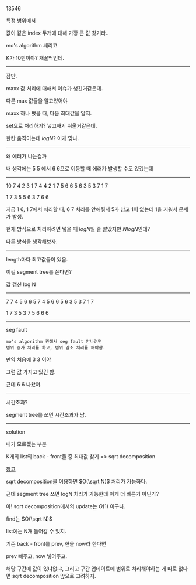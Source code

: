 13546

특정 범위에서

값이 같은 index 두개에 대해 가장 큰 값 찾기라..

mo's algorithm 쌔리고

K가 10만이야? 개꿀딱인데.

---

잠만.

maxx 값 처리에 대해서 이슈가 생긴거같은데.

다른 max 값들을 알고있어야

maxx 하나 뺐을 때, 다음 최대값을 알지.

set으로 처리하기? 넣고빼기 쉬울거같은데.

한칸 움직이는데 $log N$? 이게 맞나.

---

왜 에러가 나는걸까

내 생각에는 5 5 에서 6 6으로 이동할 때 에러가 발생할 수도 있겠는데

---

10 7
4 2 3 1 7 4 4 2 1 7 
5
6 6
5 6
3 5
3 7
1 7

1 7
3 5
5 6
3 7
6 6

지금 1 6, 1 7에서 처리할 때, 6 7 처리를 안해줘서 5가 남고 1이 없는데 1을 지워서 문제가 발생.

현재 방식으로 처리하려면 넣을 때 $log N$일 줄 알았지만 $Nlog N$인데?

다른 방식을 생각해보자.

---

length마다 최고값들이 있음.

이걸 segment tree를 쓴다면?

값 갱신 log N

---

7 7
4 5 6 6 5 7 4
5
6 6
5 6
3 5
3 7
1 7

1 7
3 5
3 7
5 6
6 6

---

seg fault

```
mo's algorithm 관해서 seg fault 안나려면
범위 증가 처리를 하고, 범위 감소 처리를 해야함.
```

만약 처음에 3 3 이야

그럼 값 가지고 있긴 함.

근데 6 6 나왔어.

---

시간초과?

segment tree를 쓰면 시간초과가 남.

---

solution

내가 모르겠는 부분

K개의 list의 back - front들 중 최대값 찾기 => sqrt decomposition

[참고](https://justicehui.github.io/ps/2019/10/04/BOJ13546/)

sqrt decomposition을 이용하면 $O(\sqrt N)$ 처리가 가능하다.

근데 segment tree 쓰면 logN 처리가 가능한데 이게 더 빠른거 아닌가?

아! sqrt decomposition에서의 update는 $O(1)$ 이구나.

find는 $O(\sqrt N)$

list에는 N개 들어갈 수 있지.

기존 back - front를 prev, 현을 now라 한다면

prev 뺴주고, now 넣어주고.

해당 구간에 값이 있냐없냐, 그리고 구간 업데이트에 범위로 처리해야하는 게 따로 없다면 sqrt decomposition 앞으로 고려하자.